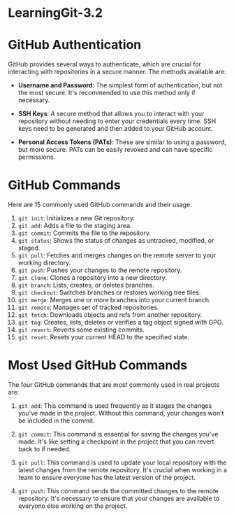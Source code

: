 # LearningGit-3.2

# GitHub Authentication

GitHub provides several ways to authenticate, which are crucial for interacting with repositories in a secure manner. The methods available are:

- **Username and Password**: The simplest form of authentication, but not the most secure. It's recommended to use this method only if necessary.

- **SSH Keys**: A secure method that allows you to interact with your repository without needing to enter your credentials every time. SSH keys need to be generated and then added to your GitHub account.

- **Personal Access Tokens (PATs)**: These are similar to using a password, but more secure. PATs can be easily revoked and can have specific permissions.

# GitHub Commands

Here are 15 commonly used GitHub commands and their usage:

1. `git init`: Initializes a new Git repository.
2. `git add`: Adds a file to the staging area.
3. `git commit`: Commits the file to the repository.
4. `git status`: Shows the status of changes as untracked, modified, or staged.
5. `git pull`: Fetches and merges changes on the remote server to your working directory.
6. `git push`: Pushes your changes to the remote repository.
7. `git clone`: Clones a repository into a new directory.
8. `git branch`: Lists, creates, or deletes branches.
9. `git checkout`: Switches branches or restores working tree files.
10. `git merge`: Merges one or more branches into your current branch.
11. `git remote`: Manages set of tracked repositories.
12. `git fetch`: Downloads objects and refs from another repository.
13. `git tag`: Creates, lists, deletes or verifies a tag object signed with GPG.
14. `git revert`: Reverts some existing commits.
15. `git reset`: Resets your current HEAD to the specified state.

# Most Used GitHub Commands

The four GitHub commands that are most commonly used in real projects are:

1. `git add`: This command is used frequently as it stages the changes you've made in the project. Without this command, your changes won't be included in the commit.

2. `git commit`: This command is essential for saving the changes you've made. It's like setting a checkpoint in the project that you can revert back to if needed.

3. `git pull`: This command is used to update your local repository with the latest changes from the remote repository. It's crucial when working in a team to ensure everyone has the latest version of the project.

4. `git push`: This command sends the committed changes to the remote repository. It's necessary to ensure that your changes are available to everyone else working on the project.